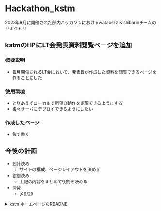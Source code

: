 # Hackathon_kstm
2023年9月に開催された部内ハッカソンにおけるwatabezz & shibarinチームのリポジトリ

## kstmのHPにLT会発表資料閲覧ページを追加

### 概要説明
- 毎月開催されるLT会において、発表者が作成した資料を閲覧できるページを作ることにした

### 使用環境
- とりあえずローカルで所望の動作を実現できるようにする
- 後々サーバにデプロイできるようにしたい

### 作成したページ
- 後で書く

## 今後の計画
- 設計決め
    - サイトの構成、ページレイアウトを決める
- 役割決め
    - 上記の内容をまとめて役割を決める
- 開発
    - 〆9/20

<details>
<summary>kstm ホームページのREADME</summary>

# kstm Homepage
VuePressで再構成したkstm HP

## インストール方法
cloneした後に以下を実行してください。
branchはmasterではなく、新たに切ってください。
```bash
yarn install
```

## 新規記事の作り方

### localで環境を立ち上げる

```bash
# install dependencies
yarn

# up develop server at localhost:8080
yarn src:dev
```

### 新しく記事を作る

```bash
touch src/posts/new-post.md
```

サイドバーに記事へのリンクを追加する

`/posts`からパスを書く必要があります
```js
# src/.vuepress/config.js

sidebar: [
      {
        ...,
        children: [
            '/posts/',
            '/posts/new-post',
            ...
```

### 編集する
先ほど作ったmdファイルを編集してください

```markdown
<!-- vim src/posts/new-post.md -->

---
title: 'awesome title here' # サイドバーとウィンドウタイトルになります
---

# めっちゃめちゃいい見出し

面白い話 ...

画像は `src/.vuepress/public` 以下に置いてください  
`src/.vuepress/public` を `/` としてパスを解決することができます
```

See also: [Markdown extensions | VuePress](https://v1.vuepress.vuejs.org/guide/markdown.html#markdown-extensions)

### 確認事項

1. blogのページで作った記事タイトルがサイドバーに表示されているか
2. 記事は期待通りに表示されているか(画像・リンクを含む)
3. [deploy](#deploy)のコマンドを実行したか

### deploy
commitする前に次のコマンドを実行する必要があります

❗注意❗: 以下を実行するとdocs以下のファイルが再生成されるためCNAMEファイルが削除されますが、変更を取り消してください！

間違えてCNAMEを削除したままmasterにpushした場合は、GitHubPagesの設定の[CustomDomain](https://github.com/kstm-su/kstm-su.github.io/settings/pages)から再度追加ができます

```bash
yarn src:build
```
NOTE: 自動でビルド->公開できるようにしたい

## old homepage
https://github.com/kstm-su/old-kstm-su.github.io

</details>